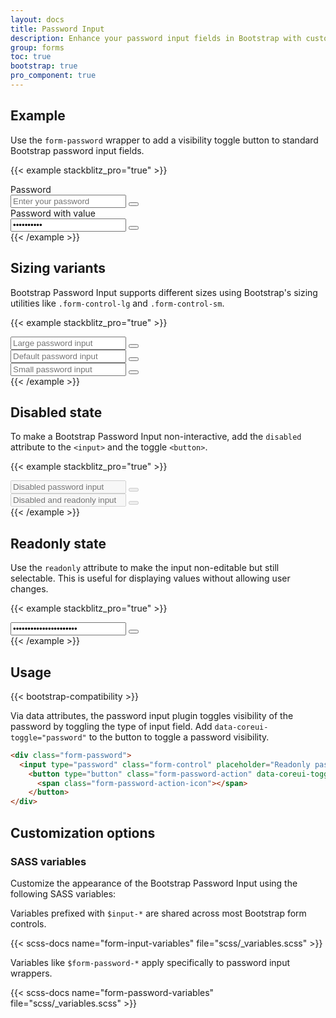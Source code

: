 ```yaml
---
layout: docs
title: Password Input
description: Enhance your password input fields in Bootstrap with custom styles, sizing options, toggle visibility button, and more.
group: forms
toc: true
bootstrap: true
pro_component: true
---
```


## Example

Use the `form-password` wrapper to add a visibility toggle button to standard Bootstrap password input fields.

{{< example stackblitz_pro="true" >}}
<div class="mb-3">
  <label for="examplePasswordInput1" class="form-label">Password</label>
  <div class="form-password">
    <input type="password" class="form-control" id="examplePasswordInput1" placeholder="Enter your password">
    <button type="button" class="form-password-action" data-coreui-toggle="password" aria-label="Toggle password visibility">
      <span class="form-password-action-icon"></span>
    </button>
  </div>
</div>
<div class="mb-3">
  <label for="examplePasswordInput2" class="form-label">Password with value</label>
  <div class="form-password">
    <input type="password" class="form-control" id="examplePasswordInput2" placeholder="Enter your password" value="Top secret">
    <button type="button" class="form-password-action" data-coreui-toggle="password" aria-label="Toggle password visibility">
      <span class="form-password-action-icon"></span>
    </button>
  </div>
</div>
{{< /example >}}

## Sizing variants

Bootstrap Password Input supports different sizes using Bootstrap's sizing utilities like `.form-control-lg` and `.form-control-sm`.

{{< example stackblitz_pro="true" >}}
<div class="form-password">
  <input type="password" class="form-control form-control-lg" placeholder="Large password input">
    <button type="button" class="form-password-action" data-coreui-toggle="password" aria-label="Toggle password visibility">
      <span class="form-password-action-icon"></span>
    </button>
</div>
<div class="form-password">
  <input type="password" class="form-control" placeholder="Default password input">
    <button type="button" class="form-password-action" data-coreui-toggle="password" aria-label="Toggle password visibility">
      <span class="form-password-action-icon"></span>
    </button>
</div>
<div class="form-password">
  <input type="password" class="form-control form-control-sm" placeholder="Small password input">
    <button type="button" class="form-password-action" data-coreui-toggle="password" aria-label="Toggle password visibility">
      <span class="form-password-action-icon"></span>
    </button>
</div>
{{< /example >}}

## Disabled state

To make a Bootstrap Password Input non-interactive, add the `disabled` attribute to the `<input>` and the toggle `<button>`.

{{< example stackblitz_pro="true" >}}
<div class="form-password">
  <input type="password" class="form-control" placeholder="Disabled password input" disabled>
  <button type="button" class="form-password-action" data-coreui-toggle="password" disabled aria-label="Toggle password visibility">
    <span class="form-password-action-icon"></span>
  </button>
</div>
<div class="form-password">
  <input type="password" class="form-control" placeholder="Disabled and readonly input" disabled readonly>
  <button type="button" class="form-password-action" data-coreui-toggle="password" disabled aria-label="Toggle password visibility">
    <span class="form-password-action-icon"></span>
  </button>
</div>
{{< /example >}}

## Readonly state

Use the `readonly` attribute to make the input non-editable but still selectable. This is useful for displaying values without allowing user changes.

{{< example stackblitz_pro="true" >}}
<div class="form-password">
  <input type="password" class="form-control" placeholder="Readonly password input" value="Readonly input here..." readonly>
    <button type="button" class="form-password-action" data-coreui-toggle="password" aria-label="Toggle password visibility">
      <span class="form-password-action-icon"></span>
    </button>
</div>
{{< /example >}}

## Usage

{{< bootstrap-compatibility >}}

Via data attributes, the password input plugin toggles visibility of the password by toggling the type of input field. Add `data-coreui-toggle="password"` to the button to toggle a password visibility.

```html
<div class="form-password">
  <input type="password" class="form-control" placeholder="Readonly password input" value="Readonly input here..." readonly>
    <button type="button" class="form-password-action" data-coreui-toggle="password" aria-label="Toggle password visibility">
      <span class="form-password-action-icon"></span>
    </button>
</div>
```

## Customization options

### SASS variables

Customize the appearance of the Bootstrap Password Input using the following SASS variables:

Variables prefixed with `$input-*` are shared across most Bootstrap form controls.

{{< scss-docs name="form-input-variables" file="scss/_variables.scss" >}}

Variables like `$form-password-*` apply specifically to password input wrappers.

{{< scss-docs name="form-password-variables" file="scss/_variables.scss" >}}